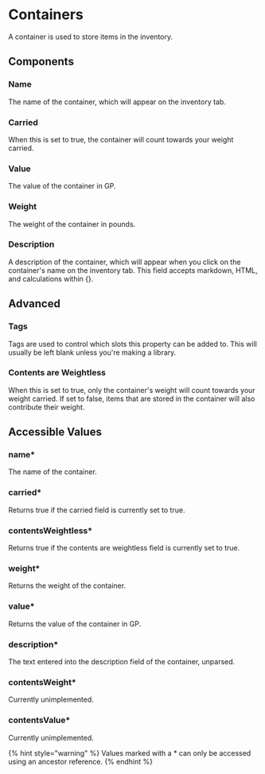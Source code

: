 # Containers

A container is used to store items in the inventory.

## Components

### Name

The name of the container, which will appear on the inventory tab.

### Carried

When this is set to true, the container will count towards your weight carried.

### Value

The value of the container in GP.

### Weight

The weight of the container in pounds.

### Description

A description of the container, which will appear when you click on the container's name on the inventory tab. This field accepts markdown, HTML, and calculations within {}.

## Advanced

### Tags

Tags are used to control which slots this property can be added to. This will usually be left blank unless you're making a library.

### Contents are Weightless

When this is set to true, only the container's weight will count towards your weight carried. If set to false, items that are stored in the container will also contribute their weight.

## Accessible Values

### name\*

The name of the container.

### carried\*

Returns true if the carried field is currently set to true.

### contentsWeightless\*

Returns true if the contents are weightless field is currently set to true.

### weight\*

Returns the weight of the container.

### value\*

Returns the value of the container in GP.

### description\*

The text entered into the description field of the container, unparsed.

### contentsWeight\*

Currently unimplemented.

### contentsValue\*

Currently unimplemented.

{% hint style="warning" %} Values marked with a \* can only be accessed using an ancestor reference. {% endhint %}
